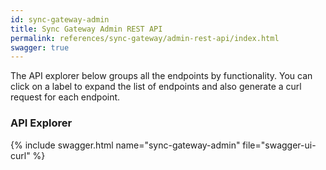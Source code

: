 ```yaml
---
id: sync-gateway-admin
title: Sync Gateway Admin REST API
permalink: references/sync-gateway/admin-rest-api/index.html
swagger: true
---
```


The API explorer below groups all the endpoints by functionality. You can click on a label to expand the list of endpoints and also generate a curl request for each endpoint.

### API Explorer

{% include swagger.html name="sync-gateway-admin" file="swagger-ui-curl" %}